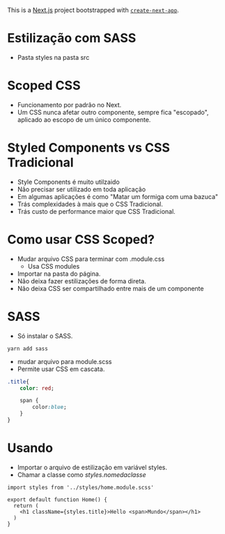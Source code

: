 This is a [Next.js](https://nextjs.org/) project bootstrapped with [`create-next-app`](https://github.com/vercel/next.js/tree/canary/packages/create-next-app).

# Estilização com SASS

- Pasta styles na pasta src

# Scoped CSS

- Funcionamento por padrão no Next.
- Um CSS nunca afetar outro componente, sempre fica "escopado", aplicado ao escopo de um único componente.

# Styled Components vs CSS Tradicional

- Style Components é muito utilzaido
- Não precisar ser utilizado em toda aplicação
- Em algumas aplicações é como "Matar um formiga com uma bazuca"
- Trás complexidades à mais que o CSS Tradicional.
- Trás custo de performance maior que CSS Tradicional.

# Como usar CSS Scoped?

- Mudar arquivo CSS para terminar com .module.css
    - Usa CSS modules
- Importar na pasta do página.
- Não deixa fazer estilizações de forma direta.
- Não deixa CSS ser compartilhado entre mais de um componente

# SASS

- Só instalar o SASS.

```tsx
yarn add sass
```

- mudar arquivo para module.scss
- Permite usar CSS em cascata.

```sass
.title{
    color: red;

    span {
        color:blue;
    }
}
```

# Usando

- Importar o arquivo de estilização em variável styles.
- Chamar a classe como *styles.nomedaclasse*

```tsx
import styles from '../styles/home.module.scss'

export default function Home() {
  return (
    <h1 className={styles.title}>Hello <span>Mundo</span></h1>
  )
}
```